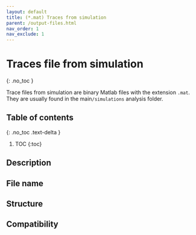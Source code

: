 ```yaml
---
layout: default
title: (*.mat) Traces from simulation
parent: /output-files.html
nav_order: 1
nav_exclude: 1
---
```



# Traces file from simulation
{: .no_toc }

Trace files from simulation are binary Matlab files with the extension `.mat`. They are usually found in the main`/simulations` analysis folder.

## Table of contents
{: .no_toc .text-delta }

1. TOC
{:toc}

## Description

## File name

## Structure

## Compatibility

